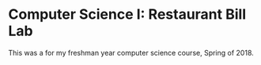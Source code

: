 # Computer Science I: Restaurant Bill Lab
This was a for my freshman year computer science course, Spring of 2018.

